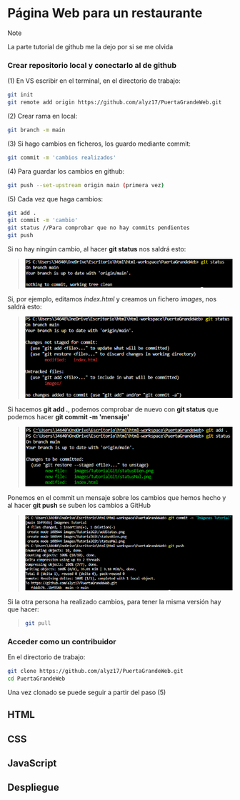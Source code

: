 # Página Web para un restaurante

> [!NOTE]
> La parte tutorial de github me la dejo por si se me olvida 
>
> ### Crear repositorio local y conectarlo al de github
> (1) En VS escribir en el terminal, en el directorio de trabajo: 
> ```bash
> git init
> git remote add origin https://github.com/alyz17/PuertaGrandeWeb.git
> ```
> (2) Crear rama en local: 
> ```bash
> git branch -m main
> ```
> (3) Si hago cambios en ficheros, los guardo mediante commit: 
> ```bash
> git commit -m 'cambios realizados'
> ```
> (4) Para guardar los cambios en github: 
> ```bash
> git push --set-upstream origin main (primera vez)
> ```
> (5) Cada vez que haga cambios: 
> ```bash
> git add .
> git commit -m 'cambio'
> git status //Para comprobar que no hay commits pendientes
> git push
> ```
> Si no hay ningún cambio, al hacer **git status** nos saldrá esto:
> > ![Status sin cambios](/images/TutorialGit/statusBien.png)
> 
> Si, por ejemplo, editamos *index.html* y creamos un fichero *images*, nos saldrá esto: 
> > ![Status con cambios](/images/TutorialGit/statusMal.png)
> 
> Si hacemos **git add .**, podemos comprobar de nuevo con **git status** que podemos hacer **git commit -m 'mensaje'**
> > ![Status tras hacer add](/images/TutorialGit/addStatus.png)
> 
> Ponemos en el commit un mensaje sobre los cambios que hemos hecho y al hacer **git push** se suben los cambios a GitHub
> > ![Commit de los cambios y push a Github](/images/TutorialGit/commitPush.png)
> 
> Si la otra persona ha realizado cambios, para tener la misma versión hay que hacer:
> > ```bash
> > git pull
> > ```
> ### Acceder como un contribuidor
> En el directorio de trabajo: 
> ```bash
> git clone https://github.com/alyz17/PuertaGrandeWeb.git
> cd PuertaGrandeWeb
> ```
> Una vez clonado se puede seguir a partir del paso (5)

## HTML
## CSS
## JavaScript
## Despliegue
